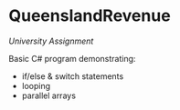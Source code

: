 # QueenslandRevenue
*University Assignment*

Basic C# program demonstrating:
- if/else & switch statements
- looping
- parallel arrays
